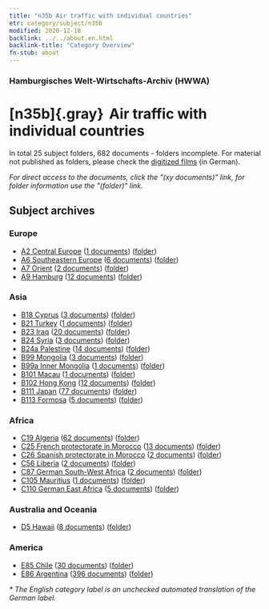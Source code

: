 ```yaml
---
title: "n35b Air traffic with individual countries"
etr: category/subject/n35b
modified: 2020-12-18
backlink: ../../about.en.html
backlink-title: "Category Overview"
fn-stub: about
---
```


### Hamburgisches Welt-Wirtschafts-Archiv (HWWA)
# [n35b]{.gray}&#8201; Air traffic with individual countries&#160; 





In total 25 subject folders, 682 documents - folders incomplete.
For material not published as folders, please check the [digitized films](/film/h1_sh) (in German).

_For direct access to the documents, click the "(xy documents)" link, for folder information use the "(folder)" link._

## Subject archives



### Europe

- [A2 Central Europe](../../../geo/about.en.html#A2) (<a href="https://dfg-viewer.de/show/?tx_dlf[id]=https://pm20.zbw.eu/mets/sh/1408xx/140895/1457xx/145706/public.mets.en.xml" target="_blank">1 documents</a>) ([folder](http://purl.org/pressemappe20/folder/sh/140895,145706))
- [A6 Southeastern Europe](../../../geo/about.en.html#A6) (<a href="https://dfg-viewer.de/show/?tx_dlf[id]=https://pm20.zbw.eu/mets/sh/1409xx/140900/1457xx/145706/public.mets.en.xml" target="_blank">6 documents</a>) ([folder](http://purl.org/pressemappe20/folder/sh/140900,145706))
- [A7 Orient](../../../geo/about.en.html#A7) (<a href="https://dfg-viewer.de/show/?tx_dlf[id]=https://pm20.zbw.eu/mets/sh/1409xx/140902/1457xx/145706/public.mets.en.xml" target="_blank">2 documents</a>) ([folder](http://purl.org/pressemappe20/folder/sh/140902,145706))
- [A9 Hamburg](../../../geo/about.en.html#A9) (<a href="https://dfg-viewer.de/show/?tx_dlf[id]=https://pm20.zbw.eu/mets/sh/1409xx/140905/1457xx/145706/public.mets.en.xml" target="_blank">12 documents</a>) ([folder](http://purl.org/pressemappe20/folder/sh/140905,145706))

### Asia

- [B18 Cyprus](../../../geo/about.en.html#B18) (<a href="https://dfg-viewer.de/show/?tx_dlf[id]=https://pm20.zbw.eu/mets/sh/1410xx/141079/1457xx/145706/public.mets.en.xml" target="_blank">3 documents</a>) ([folder](http://purl.org/pressemappe20/folder/sh/141079,145706))
- [B21 Turkey](../../../geo/about.en.html#B21) (<a href="https://dfg-viewer.de/show/?tx_dlf[id]=https://pm20.zbw.eu/mets/sh/1411xx/141111/1457xx/145706/public.mets.en.xml" target="_blank">1 documents</a>) ([folder](http://purl.org/pressemappe20/folder/sh/141111,145706))
- [B23 Iraq](../../../geo/about.en.html#B23) (<a href="https://dfg-viewer.de/show/?tx_dlf[id]=https://pm20.zbw.eu/mets/sh/1411xx/141113/1457xx/145706/public.mets.en.xml" target="_blank">20 documents</a>) ([folder](http://purl.org/pressemappe20/folder/sh/141113,145706))
- [B24 Syria](../../../geo/about.en.html#B24) (<a href="https://dfg-viewer.de/show/?tx_dlf[id]=https://pm20.zbw.eu/mets/sh/1411xx/141114/1457xx/145706/public.mets.en.xml" target="_blank">3 documents</a>) ([folder](http://purl.org/pressemappe20/folder/sh/141114,145706))
- [B24a Palestine](../../../geo/about.en.html#B24a) (<a href="https://dfg-viewer.de/show/?tx_dlf[id]=https://pm20.zbw.eu/mets/sh/1411xx/141115/1457xx/145706/public.mets.en.xml" target="_blank">14 documents</a>) ([folder](http://purl.org/pressemappe20/folder/sh/141115,145706))
- [B99 Mongolia](../../../geo/about.en.html#B99) (<a href="https://dfg-viewer.de/show/?tx_dlf[id]=https://pm20.zbw.eu/mets/sh/1412xx/141261/1457xx/145706/public.mets.en.xml" target="_blank">3 documents</a>) ([folder](http://purl.org/pressemappe20/folder/sh/141261,145706))
- [B99a Inner Mongolia](../../../geo/about.en.html#B99a) (<a href="https://dfg-viewer.de/show/?tx_dlf[id]=https://pm20.zbw.eu/mets/sh/1412xx/141264/1457xx/145706/public.mets.en.xml" target="_blank">1 documents</a>) ([folder](http://purl.org/pressemappe20/folder/sh/141264,145706))
- [B101 Macau](../../../geo/about.en.html#B101) (<a href="https://dfg-viewer.de/show/?tx_dlf[id]=https://pm20.zbw.eu/mets/sh/1412xx/141267/1457xx/145706/public.mets.en.xml" target="_blank">1 documents</a>) ([folder](http://purl.org/pressemappe20/folder/sh/141267,145706))
- [B102 Hong Kong](../../../geo/about.en.html#B102) (<a href="https://dfg-viewer.de/show/?tx_dlf[id]=https://pm20.zbw.eu/mets/sh/1412xx/141268/1457xx/145706/public.mets.en.xml" target="_blank">12 documents</a>) ([folder](http://purl.org/pressemappe20/folder/sh/141268,145706))
- [B111 Japan](../../../geo/about.en.html#B111) (<a href="https://dfg-viewer.de/show/?tx_dlf[id]=https://pm20.zbw.eu/mets/sh/1412xx/141272/1457xx/145706/public.mets.en.xml" target="_blank">77 documents</a>) ([folder](http://purl.org/pressemappe20/folder/sh/141272,145706))
- [B113 Formosa](../../../geo/about.en.html#B113) (<a href="https://dfg-viewer.de/show/?tx_dlf[id]=https://pm20.zbw.eu/mets/sh/1412xx/141274/1457xx/145706/public.mets.en.xml" target="_blank">5 documents</a>) ([folder](http://purl.org/pressemappe20/folder/sh/141274,145706))

### Africa

- [C19 Algeria](../../../geo/about.en.html#C19) (<a href="https://dfg-viewer.de/show/?tx_dlf[id]=https://pm20.zbw.eu/mets/sh/1413xx/141354/1457xx/145706/public.mets.en.xml" target="_blank">62 documents</a>) ([folder](http://purl.org/pressemappe20/folder/sh/141354,145706))
- [C25 French protectorate in Morocco](../../../geo/about.en.html#C25) (<a href="https://dfg-viewer.de/show/?tx_dlf[id]=https://pm20.zbw.eu/mets/sh/1413xx/141358/1457xx/145706/public.mets.en.xml" target="_blank">13 documents</a>) ([folder](http://purl.org/pressemappe20/folder/sh/141358,145706))
- [C26 Spanish protectorate in Morocco](../../../geo/about.en.html#C26) (<a href="https://dfg-viewer.de/show/?tx_dlf[id]=https://pm20.zbw.eu/mets/sh/1413xx/141359/1457xx/145706/public.mets.en.xml" target="_blank">2 documents</a>) ([folder](http://purl.org/pressemappe20/folder/sh/141359,145706))
- [C56 Liberia](../../../geo/about.en.html#C56) (<a href="https://dfg-viewer.de/show/?tx_dlf[id]=https://pm20.zbw.eu/mets/sh/1414xx/141405/1457xx/145706/public.mets.en.xml" target="_blank">2 documents</a>) ([folder](http://purl.org/pressemappe20/folder/sh/141405,145706))
- [C87 German South-West Africa](../../../geo/about.en.html#C87) (<a href="https://dfg-viewer.de/show/?tx_dlf[id]=https://pm20.zbw.eu/mets/sh/1414xx/141450/1457xx/145706/public.mets.en.xml" target="_blank">2 documents</a>) ([folder](http://purl.org/pressemappe20/folder/sh/141450,145706))
- [C105 Mauritius](../../../geo/about.en.html#C105) (<a href="https://dfg-viewer.de/show/?tx_dlf[id]=https://pm20.zbw.eu/mets/sh/1414xx/141469/1457xx/145706/public.mets.en.xml" target="_blank">1 documents</a>) ([folder](http://purl.org/pressemappe20/folder/sh/141469,145706))
- [C110 German East Africa](../../../geo/about.en.html#C110) (<a href="https://dfg-viewer.de/show/?tx_dlf[id]=https://pm20.zbw.eu/mets/sh/1414xx/141471/1457xx/145706/public.mets.en.xml" target="_blank">5 documents</a>) ([folder](http://purl.org/pressemappe20/folder/sh/141471,145706))

### Australia and Oceania

- [D5 Hawaii](../../../geo/about.en.html#D5) (<a href="https://dfg-viewer.de/show/?tx_dlf[id]=https://pm20.zbw.eu/mets/sh/1415xx/141595/1457xx/145706/public.mets.en.xml" target="_blank">8 documents</a>) ([folder](http://purl.org/pressemappe20/folder/sh/141595,145706))

### America

- [E85 Chile](../../../geo/about.en.html#E85) (<a href="https://dfg-viewer.de/show/?tx_dlf[id]=https://pm20.zbw.eu/mets/sh/1416xx/141691/1457xx/145706/public.mets.en.xml" target="_blank">30 documents</a>) ([folder](http://purl.org/pressemappe20/folder/sh/141691,145706))
- [E86 Argentina](../../../geo/about.en.html#E86) (<a href="https://dfg-viewer.de/show/?tx_dlf[id]=https://pm20.zbw.eu/mets/sh/1416xx/141692/1457xx/145706/public.mets.en.xml" target="_blank">396 documents</a>) ([folder](http://purl.org/pressemappe20/folder/sh/141692,145706))


_* The English category label is an unchecked automated translation of the German label._

